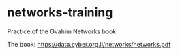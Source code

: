 # networks-training
Practice of the Gvahim Networks book

The book: https://data.cyber.org.il/networks/networks.pdf
